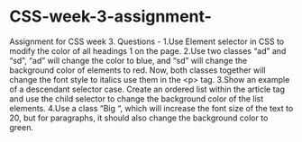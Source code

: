 # CSS-week-3-assignment-
Assignment for CSS week 3. Questions - 1.Use Element selector in CSS to modify the color of all headings 1 on the page.     2.Use two classes “ad” and “sd”, “ad” will change the color to blue, and “sd” will change the background color of elements to red. Now, both classes together will change the font style to italics use them in the &lt;p> tag.     3.Show an example of a descendant selector case. Create an ordered list within the article tag and use the child selector to change the background color of the list elements.     4.Use a class “Big “, which will increase the font size of the text to 20, but for paragraphs, it should also change the background color to green.
